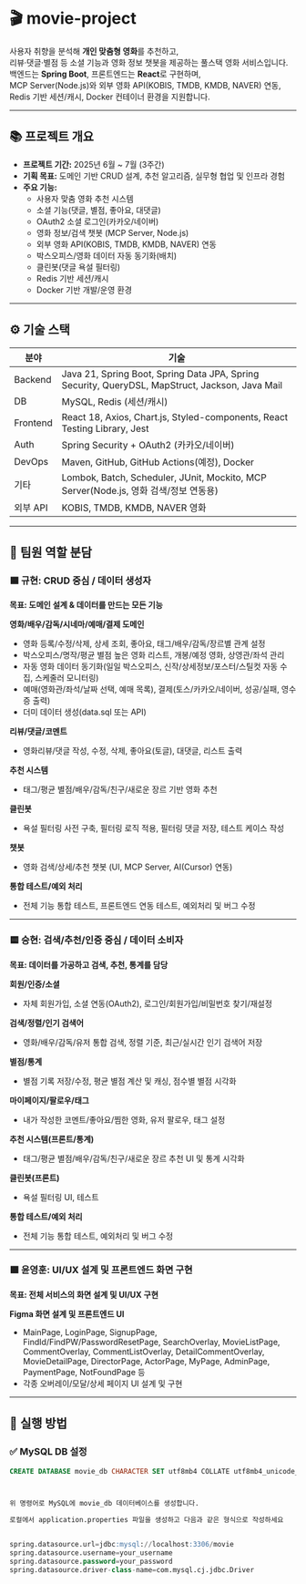 # 🎬 movie-project

사용자 취향을 분석해 **개인 맞춤형 영화**를 추천하고,  
리뷰·댓글·별점 등 소셜 기능과 영화 정보 챗봇을 제공하는 풀스택 영화 서비스입니다.  
백엔드는 **Spring Boot**, 프론트엔드는 **React**로 구현하며,  
MCP Server(Node.js)와 외부 영화 API(KOBIS, TMDB, KMDB, NAVER) 연동,  
Redis 기반 세션/캐시, Docker 컨테이너 환경을 지원합니다.

---

## 📚 프로젝트 개요

- **프로젝트 기간:** 2025년 6월 ~ 7월 (3주간)
- **기획 목표:** 도메인 기반 CRUD 설계, 추천 알고리즘, 실무형 협업 및 인프라 경험
- **주요 기능:** 
  - 사용자 맞춤 영화 추천 시스템
  - 소셜 기능(댓글, 별점, 좋아요, 대댓글)
  - OAuth2 소셜 로그인(카카오/네이버)
  - 영화 정보/검색 챗봇 (MCP Server, Node.js)
  - 외부 영화 API(KOBIS, TMDB, KMDB, NAVER) 연동
  - 박스오피스/영화 데이터 자동 동기화(배치)
  - 클린봇(댓글 욕설 필터링)
  - Redis 기반 세션/캐시
  - Docker 기반 개발/운영 환경

---

## ⚙️ 기술 스택

| 분야      | 기술                                                                                  |
|-----------|--------------------------------------------------------------------------------------|
| Backend   | Java 21, Spring Boot, Spring Data JPA, Spring Security, QueryDSL, MapStruct, Jackson, Java Mail |
| DB        | MySQL, Redis (세션/캐시)                                                             |
| Frontend  | React 18, Axios, Chart.js, Styled-components, React Testing Library, Jest            |
| Auth      | Spring Security + OAuth2 (카카오/네이버)                                             |
| DevOps    | Maven, GitHub, GitHub Actions(예정), Docker                                          |
| 기타      | Lombok, Batch, Scheduler, JUnit, Mockito, MCP Server(Node.js, 영화 검색/정보 연동용) |
| 외부 API  | KOBIS, TMDB, KMDB, NAVER 영화                                                        |

---

## 👥 팀원 역할 분담

### 🟦 규현: CRUD 중심 / 데이터 생성자
**목표: 도메인 설계 & 데이터를 만드는 모든 기능**

**영화/배우/감독/시네마/예매/결제 도메인**
- 영화 등록/수정/삭제, 상세 조회, 좋아요, 태그/배우/감독/장르별 관계 설정
- 박스오피스/명작/평균 별점 높은 영화 리스트, 개봉/예정 영화, 상영관/좌석 관리
- 자동 영화 데이터 동기화(일일 박스오피스, 신작/상세정보/포스터/스틸컷 자동 수집, 스케줄러 모니터링)
- 예매(영화관/좌석/날짜 선택, 예매 목록), 결제(토스/카카오/네이버, 성공/실패, 영수증 출력)
- 더미 데이터 생성(data.sql 또는 API)

**리뷰/댓글/코멘트**
- 영화리뷰/댓글 작성, 수정, 삭제, 좋아요(토글), 대댓글, 리스트 출력

**추천 시스템**
- 태그/평균 별점/배우/감독/친구/새로운 장르 기반 영화 추천

**클린봇**
- 욕설 필터링 사전 구축, 필터링 로직 적용, 필터링 댓글 저장, 테스트 케이스 작성

**챗봇**
- 영화 검색/상세/추천 챗봇 (UI, MCP Server, AI(Cursor) 연동)

**통합 테스트/예외 처리**
- 전체 기능 통합 테스트, 프론트엔드 연동 테스트, 예외처리 및 버그 수정

---

### 🟨 승현: 검색/추천/인증 중심 / 데이터 소비자
**목표: 데이터를 가공하고 검색, 추천, 통계를 담당**

**회원/인증/소셜**
- 자체 회원가입, 소셜 연동(OAuth2), 로그인/회원가입/비밀번호 찾기/재설정

**검색/정렬/인기 검색어**
- 영화/배우/감독/유저 통합 검색, 정렬 기준, 최근/실시간 인기 검색어 저장

**별점/통계**
- 별점 기록 저장/수정, 평균 별점 계산 및 캐싱, 점수별 별점 시각화

**마이페이지/팔로우/태그**
- 내가 작성한 코멘트/좋아요/찜한 영화, 유저 팔로우, 태그 설정

**추천 시스템(프론트/통계)**
- 태그/평균 별점/배우/감독/친구/새로운 장르 추천 UI 및 통계 시각화

**클린봇(프론트)**
- 욕설 필터링 UI, 테스트

**통합 테스트/예외 처리**
- 전체 기능 통합 테스트, 예외처리 및 버그 수정

---

### 🟩 윤영훈: UI/UX 설계 및 프론트엔드 화면 구현
**목표: 전체 서비스의 화면 설계 및 UI/UX 구현**

**Figma 화면 설계 및 프론트엔드 UI**
- MainPage, LoginPage, SignupPage, FindId/FindPW/PasswordResetPage, SearchOverlay, MovieListPage, CommentOverlay, CommentListOverlay, DetailCommentOverlay, MovieDetailPage, DirectorPage, ActorPage, MyPage, AdminPage, PaymentPage, NotFoundPage 등  
- 각종 오버레이/모달/상세 페이지 UI 설계 및 구현


---

## 🚀 실행 방법

### ✅ MySQL DB 설정

```sql
CREATE DATABASE movie_db CHARACTER SET utf8mb4 COLLATE utf8mb4_unicode_ci;



위 명령어로 MySQL에 movie_db 데이터베이스를 생성합니다.

로컬에서 application.properties 파일을 생성하고 다음과 같은 형식으로 작성하세요


spring.datasource.url=jdbc:mysql://localhost:3306/movie
spring.datasource.username=your_username
spring.datasource.password=your_password
spring.datasource.driver-class-name=com.mysql.cj.jdbc.Driver


